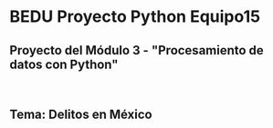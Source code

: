 # BEDU Proyecto Python Equipo15
## Proyecto del Módulo 3 - "Procesamiento de datos con Python"
<br/>

## Tema: Delitos en México
